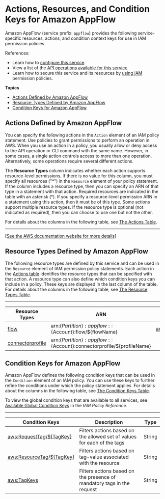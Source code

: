 # Actions, Resources, and Condition Keys for Amazon AppFlow<a name="list_amazonappflow"></a>

Amazon AppFlow \(service prefix: `appflow`\) provides the following service\-specific resources, actions, and condition context keys for use in IAM permission policies\.

References:
+ Learn how to [configure this service](https://docs.aws.amazon.com/appflow/latest/userguide/)\.
+ View a list of the [API operations available for this service](https://docs.aws.amazon.com/appflow/latest/APIReference/)\.
+ Learn how to secure this service and its resources by [using IAM](https://docs.aws.amazon.com/appflow/latest/userguide/auth-and-access-control.html) permission policies\.

**Topics**
+ [Actions Defined by Amazon AppFlow](#amazonappflow-actions-as-permissions)
+ [Resource Types Defined by Amazon AppFlow](#amazonappflow-resources-for-iam-policies)
+ [Condition Keys for Amazon AppFlow](#amazonappflow-policy-keys)

## Actions Defined by Amazon AppFlow<a name="amazonappflow-actions-as-permissions"></a>

You can specify the following actions in the `Action` element of an IAM policy statement\. Use policies to grant permissions to perform an operation in AWS\. When you use an action in a policy, you usually allow or deny access to the API operation or CLI command with the same name\. However, in some cases, a single action controls access to more than one operation\. Alternatively, some operations require several different actions\.

The **Resource Types** column indicates whether each action supports resource\-level permissions\. If there is no value for this column, you must specify all resources \("\*"\) in the `Resource` element of your policy statement\. If the column includes a resource type, then you can specify an ARN of that type in a statement with that action\. Required resources are indicated in the table with an asterisk \(\*\)\. If you specify a resource\-level permission ARN in a statement using this action, then it must be of this type\. Some actions support multiple resource types\. If the resource type is optional \(not indicated as required\), then you can choose to use one but not the other\.

For details about the columns in the following table, see [The Actions Table](reference_policies_actions-resources-contextkeys.md#actions_table)\.


****  
[\[See the AWS documentation website for more details\]](http://docs.aws.amazon.com/IAM/latest/UserGuide/list_amazonappflow.html)

## Resource Types Defined by Amazon AppFlow<a name="amazonappflow-resources-for-iam-policies"></a>

The following resource types are defined by this service and can be used in the `Resource` element of IAM permission policy statements\. Each action in the [Actions table](#amazonappflow-actions-as-permissions) identifies the resource types that can be specified with that action\. A resource type can also define which condition keys you can include in a policy\. These keys are displayed in the last column of the table\. For details about the columns in the following table, see [The Resource Types Table](reference_policies_actions-resources-contextkeys.md#resources_table)\.


****  

| Resource Types | ARN | Condition Keys | 
| --- | --- | --- | 
|   [ flow ](https://docs.aws.amazon.com/)  |  arn:$\{Partition\}:appflow::$\{Account\}:flow/$\{flowName\}  |   [ aws:ResourceTag/$\{TagKey\} ](#amazonappflow-aws_ResourceTag___TagKey_)   | 
|   [ connectorprofile ](https://docs.aws.amazon.com/)  |  arn:$\{Partition\}:appflow::$\{Account\}:connectorprofile/$\{profileName\}  |  | 

## Condition Keys for Amazon AppFlow<a name="amazonappflow-policy-keys"></a>

Amazon AppFlow defines the following condition keys that can be used in the `Condition` element of an IAM policy\. You can use these keys to further refine the conditions under which the policy statement applies\. For details about the columns in the following table, see [The Condition Keys Table](reference_policies_actions-resources-contextkeys.md#context_keys_table)\.

To view the global condition keys that are available to all services, see [Available Global Condition Keys](reference_policies_condition-keys.html#AvailableKeys) in the *IAM Policy Reference*\.


****  

| Condition Keys | Description | Type | 
| --- | --- | --- | 
|   [ aws:RequestTag/$\{TagKey\} ](https://docs.aws.amazon.com/IAM/latest/UserGuide/reference_policies_condition-keys.html#condition-keys-requesttag)  | Filters actions based on the allowed set of values for each of the tags | String | 
|   [ aws:ResourceTag/$\{TagKey\} ](https://docs.aws.amazon.com/IAM/latest/UserGuide/reference_policies_condition-keys.html#condition-keys-resourcetag)  | Filters actions based on tag\-value associated with the resource | String | 
|   [ aws:TagKeys ](https://docs.aws.amazon.com/IAM/latest/UserGuide/reference_policies_condition-keys.html#condition-keys-tagkeys)  | Filters actions based on the presence of mandatory tags in the request | String | 